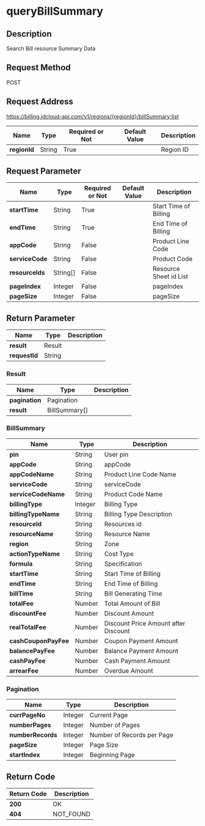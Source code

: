 # queryBillSummary


## Description
Search Bill resource Summary Data

## Request Method
POST

## Request Address
https://billing.jdcloud-api.com/v1/regions/{regionId}/billSummary:list

|Name|Type|Required or Not|Default Value|Description|
|---|---|---|---|---|
|**regionId**|String|True| |Region ID|

## Request Parameter
|Name|Type|Required or Not|Default Value|Description|
|---|---|---|---|---|
|**startTime**|String|True| |Start Time of Billing|
|**endTime**|String|True| |End Time of Billing|
|**appCode**|String|False| |Product Line Code|
|**serviceCode**|String|False| |Product Code|
|**resourceIds**|String[]|False| |Resource Sheet id List|
|**pageIndex**|Integer|False| |pageIndex|
|**pageSize**|Integer|False| |pageSize|


## Return Parameter
|Name|Type|Description|
|---|---|---|
|**result**|Result| |
|**requestId**|String| |

### Result
|Name|Type|Description|
|---|---|---|
|**pagination**|Pagination| |
|**result**|BillSummary[]| |
### BillSummary
|Name|Type|Description|
|---|---|---|
|**pin**|String|User pin|
|**appCode**|String|appCode|
|**appCodeName**|String|Product Line Code Name|
|**serviceCode**|String|serviceCode|
|**serviceCodeName**|String|Product Code Name|
|**billingType**|Integer|Billing Type|
|**billingTypeName**|String|Billing Type Description|
|**resourceId**|String|Resources id|
|**resourceName**|String|Resource Name|
|**region**|String|Zone|
|**actionTypeName**|String|Cost Type|
|**formula**|String|Specification|
|**startTime**|String|Start Time of Billing|
|**endTime**|String|End Time of Billing|
|**billTime**|String|Bill Generating Time|
|**totalFee**|Number|Total Amount of Bill|
|**discountFee**|Number|Discount Amount|
|**realTotalFee**|Number|Discount Price Amount after Discount|
|**cashCouponPayFee**|Number|Coupon Payment Amount|
|**balancePayFee**|Number|Balance Payment Amount|
|**cashPayFee**|Number|Cash Payment Amount|
|**arrearFee**|Number|Overdue Amount|
### Pagination
|Name|Type|Description|
|---|---|---|
|**currPageNo**|Integer|Current Page|
|**numberPages**|Integer|Number of Pages|
|**numberRecords**|Integer|Number of Records per Page|
|**pageSize**|Integer|Page Size|
|**startIndex**|Integer|Beginning Page|

## Return Code
|Return Code|Description|
|---|---|
|**200**|OK|
|**404**|NOT_FOUND|

